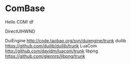 # ComBase
Hello COM!
df

DirectUIHWND

DuiEngine http://code.taobao.org/svn/duiengine/trunk
duilib    https://github.com/duilib/duilib/trunk
LuaCom    http://github.com/davidm/luacom/trunk
libpng    https://github.com/glennrp/libpng/trunk
